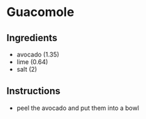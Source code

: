 # Guacomole
## Ingredients
* avocado (1.35)
* lime (0.64)
* salt (2)
## Instructions
* peel the avocado and put them into a bowl
